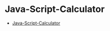 # Java-Script-Calculator

- [Java-Script-Calculator](https://tanyur.github.io/Java-Script-Calculator/)
